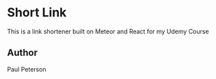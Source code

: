 # Short Link

This is a link shortener built on Meteor and React for my Udemy Course

## Author

Paul Peterson
